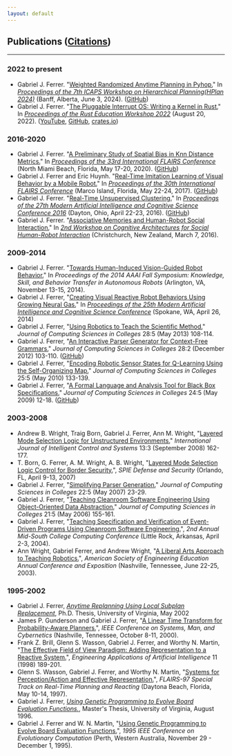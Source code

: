 ```yaml
---
layout: default
---
```


## Publications ([Citations](https://scholar.google.com/citations?user=SH1740kAAAAJ))
<hr>

### 2022 to present
* Gabriel J. Ferrer. "[Weighted Randomized Anytime Planning in Pyhop.](https://bibbase.org/network/publication/ferrer-weightedrandomizedanytimeplanninginpyhop-2024)" In *[Proceedings of the 7th ICAPS Workshop on Hierarchical Planning(HPlan 2024)](https://icaps24.icaps-conference.org/program/workshops/hplan/)* (Banff, Alberta, June 3, 2024). ([GitHub](https://github.com/gjf2a/pyhop_anytime))
* Gabriel J. Ferrer. "[The Pluggable Interrupt OS: Writing a Kernel in Rust.](assets/publications/RustEducation2022.pdf)" In *[Proceedings of the Rust Education Workshop 2022](https://rust-edu.org/workshop/proceedings.pdf)* (August 20, 2022). ([YouTube](https://www.youtube.com/watch?v=koYSvETs03o&list=PL85XCvVPmGQhVCcPkmgbMUfJv4iGVixj-&index=8), [GitHub](https://github.com/gjf2a/pluggable_interrupt_os), [crates.io](https://crates.io/crates/pluggable_interrupt_os))

### 2016-2020
* Gabriel J. Ferrer. "[A Preliminary Study of Spatial Bias in Knn Distance Metrics.](assets/publications/flairs2020.pdf)" In *[Proceedings of the 33rd International FLAIRS Conference](https://www.aaai.org/Library/FLAIRS/flairs20contents.php)* (North Miami Beach, Florida, May 17-20, 2020). ([GitHub](https://github.com/gjf2a/flairs33))
* Gabriel J. Ferrer and Eric Huynh. "[Real-Time Imitation Learning of Visual Behavior by a Mobile Robot.](assets/publications/flairs2017.pdf)" In *[Proceedings of the 30th International FLAIRS Conference](https://www.aaai.org/Library/FLAIRS/flairs17contents.php)* (Marco Island, Florida, May 22-24, 2017). ([GitHub](https://github.com/E-R-C/FLAIRS30-BSOC))
* Gabriel J. Ferrer. "[Real-Time Unsupervised Clustering.](assets/publications/RealTimeCluster.pdf)" In *[Proceedings of the 27th Modern Artificial Intelligence and Cognitive Science Conference 2016](http://ceur-ws.org/Vol-1584/)* (Dayton, Ohio, April 22-23, 2016). ([GitHub](https://github.com/gjf2a/maics2016)) 
* Gabriel J. Ferrer. "[Associative Memories and Human-Robot Social Interaction.](https://arxiv.org/pdf/1602.08158.pdf)" In *[2nd Workshop on Cognitive Architectures for Social Human-Robot Interaction](https://arxiv.org/html/1602.01868v1)* (Christchurch, New Zealand, March 7, 2016).

### 2009-2014
* Gabriel J. Ferrer. "[Towards Human-Induced Vision-Guided Robot Behavior.](assets/publications/robotGNG.pdf)" In *Proceedings of the 2014 AAAI Fall Symposium: Knowledge, Skill, and Behavior Transfer in Autonomous Robots* (Arlington, VA, November 13-15, 2014). 
* Gabriel J. Ferrer, "[Creating Visual Reactive Robot Behaviors Using Growing Neural Gas.](assets/publications/maics2014.pdf)" In *[Proceedings of the 25th Modern Artificial Intelligence and Cognitive Science Conference](http://ceur-ws.org/Vol-1144/)* (Spokane, WA, April 26, 2014) 
* Gabriel J. Ferrer, "[Using Robotics to Teach the Scientific Method.](assets/publications/RoboticsScientificMethod.pdf)" *Journal of Computing Sciences in Colleges* 28:5 (May 2013) 108-114.
* Gabriel J. Ferrer, "[An Interactive Parser Generator for Context-Free Grammars.](assets/publications/InteractiveParser.pdf)" *Journal of Computing Sciences in Colleges* 28:2 (December 2012) 103-110. ([GitHub](https://github.com/gjf2a/grambler))
* Gabriel J. Ferrer, "[Encoding Robotic Sensor States for Q-Learning Using the Self-Organizing Map.](assets/publications/ccscms10.pdf)" *Journal of Computing Sciences in Colleges* 25:5 (May 2010) 133-139. 
* Gabriel J. Ferrer, "[A Formal Language and Analysis Tool for Black Box Specifications.](assets/publications/ccscms09.pdf)" *Journal of Computing Sciences in Colleges* 24:5 (May 2009) 12-18. ([GitHub](https://github.com/gjf2a/boundalyzer))

### 2003-2008
* Andrew B. Wright, Traig Born, Gabriel J. Ferrer, Ann M. Wright, "[Layered Mode Selection Logic for Unstructured Environments.](https://d1wqtxts1xzle7.cloudfront.net/33609041/LMSL_JICS-libre.pdf?1399010400=&response-content-disposition=inline%3B+filename%3DLayered_Mode_Selection_Logic_for_Unstruc.pdf&Expires=1662377150&Signature=ZwAfxoTBsbJJOtNM6TyA0Dsnz4NktJ6KC02ls9xqIRwd5Vk-ITvc~TTXckVMOX2FM~j2ZhHYqrt6FUKc2d-dOrP6rngFscm6adqkslsEAyeRpg~ZEvQlK9yTPXemOe6NRbvV~TCTxhYkmcKfgpPEQfgYWcJAIQgSBYpOIes9s4Yrju3Z6RPQtZSreBWGCH2hLlcZlleoyddQhI9sEKgwXTFa4uxn4xWgDCm0aHRN2Ge2fhp2feVMOHTtV4D-zVSpo8~dhHBP4dzHoJpJmZoPwT61RsRDRXFIUKe2EwBN~B55UkXYUKn5dpO9NPpv1vLDgl4305cJTHCaBk~wo6BgHQ__&Key-Pair-Id=APKAJLOHF5GGSLRBV4ZA)" *International Journal of Intelligent Control and Systems* 13:3 (September 2008) 162-177. 
* T. Born, G. Ferrer, A. M. Wright, A. B. Wright, "[Layered Mode Selection Logic Control for Border Security.](assets/publications/LMSL07.pdf)", *SPIE Defense and Security* (Orlando, FL, April 9-13, 2007)
* Gabriel J. Ferrer, "[Simplifying Parser Generation.](assets/publications/ccscms07.pdf)" *Journal of Computing Sciences in Colleges* 22:5 (May 2007) 23-29.
* Gabriel J. Ferrer, "[Teaching Cleanroom Software Engineering Using Object-Oriented Data Abstraction.](assets/publications/ccscms06.pdf)" *Journal of Computing Sciences in Colleges* 21:5 (May 2006) 155-161.
* Gabriel J. Ferrer, "[Teaching Specification and Verification of Event-Driven Programs Using Cleanroom Software Engineering.](assets/publications/msccc04.pdf)", *2nd Annual Mid-South College Computing Conference* (Little Rock, Arkansas, April 2-3, 2004).
* Ann Wright, Gabriel Ferrer, and Andrew Wright, "[A Liberal Arts Approach to Teaching Robotics.](assets/publications/asee03.pdf)", *American Society of Engineering Education Annual Conference and Exposition* (Nashville, Tennessee, June 22-25, 2003).

### 1995-2002

* Gabriel J. Ferrer, *[Anytime Replanning Using Local Subplan Replacement](assets/publications/phd_thesis.pdf)*, Ph.D. Thesis, University of Virginia, May 2002
* James P. Gunderson and Gabriel J. Ferrer, "[A Linear Time Transform for Probability-Aware Planners.](assets/publications/smc2000.pdf)", *IEEE Conference on Systems, Man, and Cybernetics* (Nashville, Tennessee, October 8-11, 2000). 
* Frank Z. Brill, Glenn S. Wasson, Gabriel J. Ferrer, and Worthy N. Martin, "[The Effective Field of View Paradigm: Adding Representation to a Reactive System.](assets/publications/EAAI.pdf)", *Engineering Applications of Artificial Intelligence* 11 (1998) 189-201.
* Glenn S. Wasson, Gabriel J. Ferrer, and Worthy N. Martin, "[Systems for Perception/Action and Effective Representation.](assets/publications/flairs-97.pdf)", *FLAIRS-97 Special Track on Real-Time Planning and Reacting* (Daytona Beach, Florida, May 10-14, 1997).
* Gabriel J. Ferrer, *[Using Genetic Programming to Evolve Board Evaluation Functions.](assets/publications/masters_thesis.pdf)*, Master's Thesis, University of Virginia, August 1996.
* Gabriel J. Ferrer and W. N. Martin, "[Using Genetic Programming to Evolve Board Evaluation Functions.](assets/publications/senet.pdf)", *1995 IEEE Conference on Evolutionary Computation* (Perth, Western Australia, November 29 - December 1, 1995).

